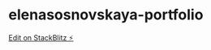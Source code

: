 # elenasosnovskaya-portfolio

[Edit on StackBlitz ⚡️](https://stackblitz.com/edit/elenasosnovskaya-portfolio)